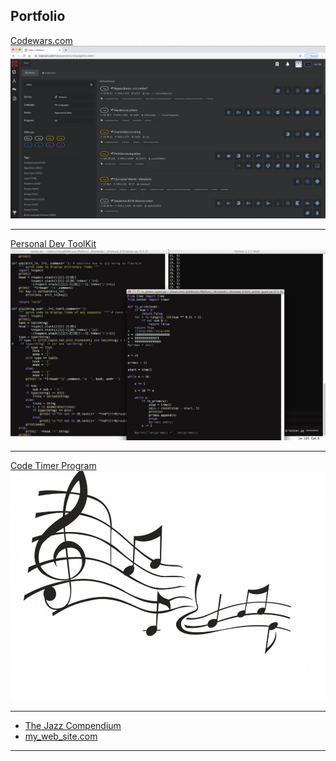 ## Portfolio

<!-- ### Main Projects -->

[Codewars.com](/alternate_page.md)
<img src="images/codewars kata.png?raw=true"/>

---
[Personal Dev ToolKit](/acode_snippet.md)
<img src="images/dev_toolz.png?raw=true"/>

---
[Code Timer Program](/C_translations.md)
<img src="images/jazz notes.jpg?raw=true"/>

---

<!-- ### Secondary Projects -->

- [The Jazz Compendium](/C_translations)
- [my_web_site.com](http://example.com/)

---
